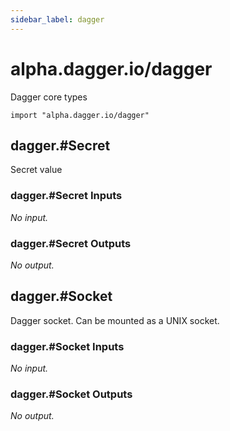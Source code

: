 ```yaml
---
sidebar_label: dagger
---
```


# alpha.dagger.io/dagger

Dagger core types

```cue
import "alpha.dagger.io/dagger"
```

## dagger.#Secret

Secret value

### dagger.#Secret Inputs

_No input._

### dagger.#Secret Outputs

_No output._

## dagger.#Socket

Dagger socket. Can be mounted as a UNIX socket.

### dagger.#Socket Inputs

_No input._

### dagger.#Socket Outputs

_No output._
